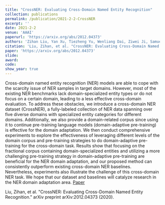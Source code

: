 ```yaml
---
title: "CrossNER: Evaluating Cross-Domain Named Entity Recognition"
collection: publications
permalink: /publication/2021-2-2-CrossNER
excerpt: ''
date: 2021-2-2
venue: 'AAAI'
paperurl: 'https://arxiv.org/abs/2012.04373'
authors: 'Zihan Liu, Yan Xu, Tiezheng Yu, Wenliang Dai, Ziwei Ji, Samuel Cahyawijaya, Andrea Madotto, Pascale Fung'
citation: 'Liu, Zihan, et al. "CrossNER: Evaluating Cross-Domain Named Entity Recognition." arXiv preprint arXiv:2012.04373 (2020).'
paper: 'https://arxiv.org/abs/2012.04373'
slide:
award:
code:
show_year: true
---
```

Cross-domain named entity recognition (NER) models are able to cope with the scarcity issue of NER samples in target domains. However, most of the existing NER benchmarks lack domain-specialized entity types or do not focus on a certain domain, leading to a less effective cross-domain evaluation. To address these obstacles, we introduce a cross-domain NER dataset (CrossNER), a fully-labeled collection of NER data spanning over five diverse domains with specialized entity categories for different domains. Additionally, we also provide a domain-related corpus since using it to continue pre-training language models (domain-adaptive pre-training) is effective for the domain adaptation. We then conduct comprehensive experiments to explore the effectiveness of leveraging different levels of the domain corpus and pre-training strategies to do domain-adaptive pre-training for the cross-domain task. Results show that focusing on the fractional corpus containing domain-specialized entities and utilizing a more challenging pre-training strategy in domain-adaptive pre-training are beneficial for the NER domain adaptation, and our proposed method can consistently outperform existing cross-domain NER baselines. Nevertheless, experiments also illustrate the challenge of this cross-domain NER task. We hope that our dataset and baselines will catalyze research in the NER domain adaptation area.
[Paper](https://arxiv.org/abs/2012.04373)


Liu, Zihan, et al. "CrossNER: Evaluating Cross-Domain Named Entity Recognition." arXiv preprint arXiv:2012.04373 (2020).
